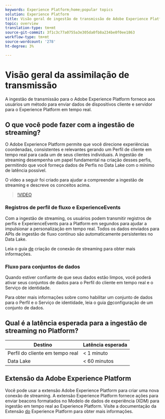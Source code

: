 ```yaml
---
keywords: Experience Platform;home;popular topics
solution: Experience Platform
title: Visão geral de ingestão de transmissão de Adobe Experience Platform
topic: overview
translation-type: tm+mt
source-git-commit: 3f1c3c77a0755a3e305da0fb8a234be0f0ee1863
workflow-type: tm+mt
source-wordcount: '278'
ht-degree: 3%

---
```



# Visão geral da assimilação de transmissão

A ingestão de transmissão para o Adobe Experience Platform fornece aos usuários um método para enviar dados de dispositivos cliente e servidor para o Experience Platform em tempo real.

## O que você pode fazer com a ingestão de streaming?

O Adobe Experience Platform permite que você direcione experiências coordenadas, consistentes e relevantes gerando um Perfil de cliente em tempo real para cada um de seus clientes individuais. A ingestão de streaming desempenha um papel fundamental na criação desses perfis, permitindo que você forneça dados de Perfis no Data Lake com o mínimo de latência possível.

O vídeo a seguir foi criado para ajudar a compreender a ingestão de streaming e descreve os conceitos acima.

>[!VIDEO](https://video.tv.adobe.com/v/28425?quality=12&learn=on)

### Registros de perfil de fluxo e ExperienceEvents

Com a ingestão de streaming, os usuários podem transmitir registros de perfis e ExperienceEvents para a Platform em segundos para ajudar a impulsionar a personalização em tempo real. Todos os dados enviados para APIs de ingestão de fluxo contínuo são automaticamente persistentes no Data Lake.

Leia o guia [de](../tutorials/create-streaming-connection.md) criação de conexão de streaming para obter mais informações.

### Fluxo para conjuntos de dados

Quando estiver confiante de que seus dados estão limpos, você poderá ativar seus conjuntos de dados para o Perfil do cliente em tempo real e o Serviço de identidade.

Para obter mais informações sobre como habilitar um conjunto de dados para o Perfil e o Serviço de identidade, leia o guia [de](../../profile/tutorials/dataset-configuration.md)configuração de um conjunto de dados.

## Qual é a latência esperada para a ingestão de streaming no Platform?

| Destino | Latência esperada |
| --------- | ---------------- |
| Perfil do cliente em tempo real | &lt; 1 minuto |
| Data Lake | &lt; 60 minutos |

## Extensão da Adobe Experience Platform

Você pode usar a extensão Adobe Experience Platform para criar uma nova conexão de streaming. A extensão Experience Platform fornece ações para enviar beacons formatados no Modelo de dados de experiência (XDM) para ingestão em tempo real ao Experience Platform. Visite a documentação da Extensão [do](https://docs.adobe.com/content/help/en/launch/using/extensions-ref/adobe-extension/adobe-experience-platform-extension.html) Experience Platform para obter mais informações.